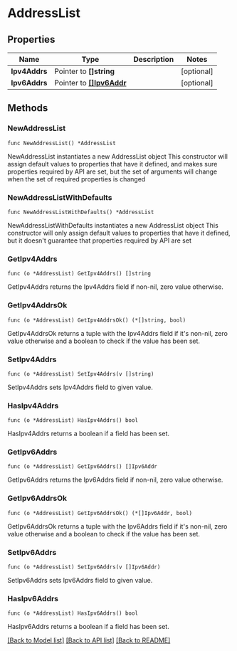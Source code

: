 # AddressList

## Properties

Name | Type | Description | Notes
------------ | ------------- | ------------- | -------------
**Ipv4Addrs** | Pointer to **[]string** |  | [optional] 
**Ipv6Addrs** | Pointer to [**[]Ipv6Addr**](Ipv6Addr.md) |  | [optional] 

## Methods

### NewAddressList

`func NewAddressList() *AddressList`

NewAddressList instantiates a new AddressList object
This constructor will assign default values to properties that have it defined,
and makes sure properties required by API are set, but the set of arguments
will change when the set of required properties is changed

### NewAddressListWithDefaults

`func NewAddressListWithDefaults() *AddressList`

NewAddressListWithDefaults instantiates a new AddressList object
This constructor will only assign default values to properties that have it defined,
but it doesn't guarantee that properties required by API are set

### GetIpv4Addrs

`func (o *AddressList) GetIpv4Addrs() []string`

GetIpv4Addrs returns the Ipv4Addrs field if non-nil, zero value otherwise.

### GetIpv4AddrsOk

`func (o *AddressList) GetIpv4AddrsOk() (*[]string, bool)`

GetIpv4AddrsOk returns a tuple with the Ipv4Addrs field if it's non-nil, zero value otherwise
and a boolean to check if the value has been set.

### SetIpv4Addrs

`func (o *AddressList) SetIpv4Addrs(v []string)`

SetIpv4Addrs sets Ipv4Addrs field to given value.

### HasIpv4Addrs

`func (o *AddressList) HasIpv4Addrs() bool`

HasIpv4Addrs returns a boolean if a field has been set.

### GetIpv6Addrs

`func (o *AddressList) GetIpv6Addrs() []Ipv6Addr`

GetIpv6Addrs returns the Ipv6Addrs field if non-nil, zero value otherwise.

### GetIpv6AddrsOk

`func (o *AddressList) GetIpv6AddrsOk() (*[]Ipv6Addr, bool)`

GetIpv6AddrsOk returns a tuple with the Ipv6Addrs field if it's non-nil, zero value otherwise
and a boolean to check if the value has been set.

### SetIpv6Addrs

`func (o *AddressList) SetIpv6Addrs(v []Ipv6Addr)`

SetIpv6Addrs sets Ipv6Addrs field to given value.

### HasIpv6Addrs

`func (o *AddressList) HasIpv6Addrs() bool`

HasIpv6Addrs returns a boolean if a field has been set.


[[Back to Model list]](../README.md#documentation-for-models) [[Back to API list]](../README.md#documentation-for-api-endpoints) [[Back to README]](../README.md)


